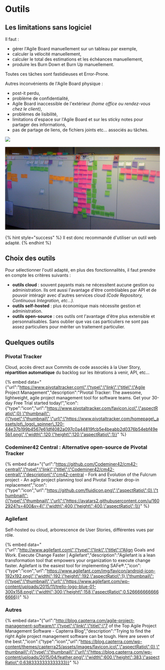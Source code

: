 # Outils

## Les limitations sans logiciel

Il faut :

* gérer l'Agile Board manuellement sur un tableau par exemple,
* calculer la vélocité manuellement,
* calculer le total des estimations et les échéances manuellement,
* produire les Burn Down et Burn Up manuellement.

Toutes ces tâches sont fastidieuses et Error-Prone.

Autres inconvénients de l'Agile Board physique :

* post-it perdu,
* problème de confidentialité,
* Agile Board inaccessible de l'extérieur _\(home office ou rendez-vous chez le client\)_,
* problèmes de lisibilité,
* limitations d'espace sur l'Agile Board et sur les sticky notes pour partager des informations,
* pas de partage de liens, de fichiers joints etc... associés au tâches.

![](http://courses.wishtack.com/assets/app/angular/images/agile-board-dirty.3608ca2bf9334ca05b7a415ae36ab7be.jpg)

![](.gitbook/assets/image%20%281%29.png)

{% hint style="success" %}
Il est donc recommandé d'utiliser un outil web adapté.
{% endhint %}

## Choix des outils

Pour sélectionner l'outil adapté, en plus des fonctionnalités, il faut prendre en compte les critères suivants :

* **outils cloud** : souvent payants mais ne nécessitent aucune gestion ou administration. Ils ont aussi l'avantage d'être contrôlables par API et de pouvoir intéragir avec d'autres services cloud _\(Code Repository, Continuous Integration, etc...\)._ 
* **outils self-hosted** : plus économique mais nécessite gestion et administration. 
* **outils open-source** : ces outils ont l'avantage d'être plus extensible et personnalisables. Sans oublier que vas cas particuliers ne sont pas assez particuliers pour mériter un traitement particulier.

## Quelques outils

### Pivotal Tracker

Cloud, accès direct aux Commits de code associés à la User Story, **répartition automatique** du backlog sur les itérations à venir, API, etc... 

{% embed data="{\"url\":\"https://www.pivotaltracker.com\",\"type\":\"link\",\"title\":\"Agile Project Management\",\"description\":\"Pivotal Tracker: The awesome, lightweight, agile project management tool for software teams. Get your 30-day Free Trial started today!\",\"icon\":{\"type\":\"icon\",\"url\":\"https://www.pivotaltracker.com/favicon.ico\",\"aspectRatio\":0},\"thumbnail\":{\"type\":\"thumbnail\",\"url\":\"https://www.pivotaltracker.com/homepage\_assets/pt\_logo\_spinner\_120-44e37b199b4567e61df4082a097c0a44819fcb5e4beabb2d0376b54ebf49e5b1.png\",\"width\":120,\"height\":120,\"aspectRatio\":1}}" %}

###  Codeminer42 Central : Alternative open-source de Pivotal Tracker

{% embed data="{\"url\":\"https://github.com/Codeminer42/cm42-central\",\"type\":\"link\",\"title\":\"Codeminer42/cm42-central\",\"description\":\"cm42-central - Fork and Evolution of the Fulcrum project - An agile project planning tool and Pivotal Tracker drop-in replacement\",\"icon\":{\"type\":\"icon\",\"url\":\"https://github.com/fluidicon.png\",\"aspectRatio\":0},\"thumbnail\":{\"type\":\"thumbnail\",\"url\":\"https://avatars2.githubusercontent.com/u/1602924?s=400&v=4\",\"width\":400,\"height\":400,\"aspectRatio\":1}}" %}

### Agilefant

Self-hosted ou cloud, arborescence de User Stories, différentes vues par rôle.

{% embed data="{\"url\":\"http://www.agilefant.com\",\"type\":\"link\",\"title\":\"Align Goals and Work. Execute Change Faster \| Agilefant\",\"description\":\"Agilefant is a lean transformation tool that empowers your organization to execute change faster. Agilefant is the easiest tool for implementing SAFe®.\",\"icon\":{\"type\":\"icon\",\"url\":\"https://www.agilefant.com/img/favicon/android-icon-192x192.png\",\"width\":192,\"height\":192,\"aspectRatio\":1},\"thumbnail\":{\"type\":\"thumbnail\",\"url\":\"https://www.agilefant.com/wp-content/uploads/2015/11/trello-logo-blue-01-300x158.png\",\"width\":300,\"height\":158,\"aspectRatio\":0.5266666666666666}}" %}

### Autres

{% embed data="{\"url\":\"http://blog.capterra.com/agile-project-management-software/\",\"type\":\"link\",\"title\":\"7 of the Top Agile Project Management Software - Capterra Blog\",\"description\":\"Trying to find the right Agile project management software can be tough. Here are seven of the best.\",\"icon\":{\"type\":\"icon\",\"url\":\"https://blog.capterra.com/wp-content/themes/capterra25/assets/images/favicon.ico\",\"aspectRatio\":0},\"thumbnail\":{\"type\":\"thumbnail\",\"url\":\"https://blog.capterra.com/wp-content/uploads/2015/04/feather.png\",\"width\":600,\"height\":383,\"aspectRatio\":0.6383333333333333}}" %}

